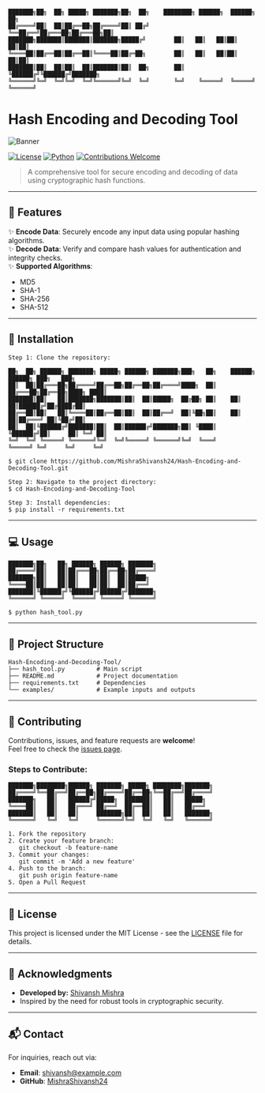 ```plaintext
███████╗██╗  ██╗ █████╗ ███████╗██╗  ██╗    ████████╗ ██████╗  ██████╗ ██╗     
██╔════╝██║  ██║██╔══██╗██╔════╝██║ ██╔╝    ╚══██╔══╝██╔═══██╗██╔═══██╗██║     
███████╗███████║███████║███████╗█████╔╝        ██║   ██║   ██║██║   ██║██║     
╚════██║██╔══██║██╔══██║╚════██║██╔═██╗        ██║   ██║   ██║██║   ██║██║     
███████║██║  ██║██║  ██║███████║██║  ██╗       ██║   ╚██████╔╝╚██████╔╝███████╗
╚══════╝╚═╝  ╚═╝╚═╝  ╚═╝╚══════╝╚═╝  ╚═╝       ╚═╝    ╚═════╝  ╚═════╝ ╚══════╝
```

# Hash Encoding and Decoding Tool

![Banner](https://via.placeholder.com/1000x200?text=Hash+Encoding+and+Decoding+Tool)

[![License](https://img.shields.io/badge/License-MIT-blue.svg)](https://opensource.org/licenses/MIT) [![Python](https://img.shields.io/badge/Made%20with-Python-blue)](https://www.python.org/) [![Contributions Welcome](https://img.shields.io/badge/Contributions-Welcome-brightgreen)](https://github.com/MishraShivansh24/Hash-Encoding-and-Decoding-Tool/issues)

> A comprehensive tool for secure encoding and decoding of data using cryptographic hash functions.

---

## 🚀 Features

✨ **Encode Data**: Securely encode any input data using popular hashing algorithms.  
✨ **Decode Data**: Verify and compare hash values for authentication and integrity checks.  
✨ **Supported Algorithms**:  
  - MD5  
  - SHA-1  
  - SHA-256  
  - SHA-512  

---

## 🔧 Installation

```plaintext
Step 1: Clone the repository:

██╗  ██╗ ██████╗ ███████╗ █████╗ ██████╗ ███████╗███╗   ██╗    ██████╗ ██████╗ ███╗   ███╗
██║  ██║██╔═══██╗██╔════╝██╔══██╗██╔══██╗██╔════╝████╗  ██║    ██╔═══██╗██╔══██╗████╗ ████║
███████║██║   ██║███████╗███████║██║  ██║█████╗  ██╔██╗ ██║    ██║   ██║██████╔╝██╔████╔██║
██╔══██║██║   ██║╚════██║██╔══██║██║  ██║██╔══╝  ██║╚██╗██║    ██║   ██║██╔═══╝ ██║╚██╔╝██║
██║  ██║╚██████╔╝███████║██║  ██║██████╔╝███████╗██║ ╚████║    ╚██████╔╝██║     ██║ ╚═╝ ██║
╚═╝  ╚═╝ ╚═════╝ ╚══════╝╚═╝  ╚═╝╚═════╝ ╚══════╝╚═╝  ╚═══╝     ╚═════╝ ╚═╝     ╚═╝     ╚═╝

$ git clone https://github.com/MishraShivansh24/Hash-Encoding-and-Decoding-Tool.git
```

```plaintext
Step 2: Navigate to the project directory:
$ cd Hash-Encoding-and-Decoding-Tool

Step 3: Install dependencies:
$ pip install -r requirements.txt
```

---

## 💻 Usage

```plaintext
███████╗██╗   ██╗ ██████╗ ██████╗ ███████╗
██╔════╝██║   ██║██╔═══██╗██╔══██╗██╔════╝
███████╗██║   ██║██║   ██║██║  ██║█████╗  
╚════██║██║   ██║██║   ██║██║  ██║██╔══╝  
███████║╚██████╔╝╚██████╔╝██████╔╝███████╗
╚══════╝ ╚═════╝  ╚═════╝ ╚═════╝ ╚══════╝

$ python hash_tool.py
```

---

## 📂 Project Structure

```
Hash-Encoding-and-Decoding-Tool/
├── hash_tool.py         # Main script
├── README.md            # Project documentation
├── requirements.txt     # Dependencies
└── examples/            # Example inputs and outputs
```

---

## 🤝 Contributing

Contributions, issues, and feature requests are **welcome**!  
Feel free to check the [issues page](https://github.com/MishraShivansh24/Hash-Encoding-and-Decoding-Tool/issues).

### Steps to Contribute:

```plaintext
███████╗████████╗██████╗ ███████╗ █████╗ ████████╗███████╗
██╔════╝╚══██╔══╝██╔══██╗██╔════╝██╔══██╗╚══██╔══╝██╔════╝
███████╗   ██║   ██████╔╝█████╗  ███████║   ██║   █████╗  
╚════██║   ██║   ██╔═══╝ ██╔══╝  ██╔══██║   ██║   ██╔══╝  
███████║   ██║   ██║     ███████╗██║  ██║   ██║   ███████╗
╚══════╝   ╚═╝   ╚═╝     ╚══════╝╚═╝  ╚═╝   ╚═╝   ╚══════╝

1. Fork the repository
2. Create your feature branch:
   git checkout -b feature-name
3. Commit your changes:
   git commit -m 'Add a new feature'
4. Push to the branch:
   git push origin feature-name
5. Open a Pull Request
```

---

## 📜 License

This project is licensed under the MIT License - see the [LICENSE](LICENSE) file for details.

---

## 🌟 Acknowledgments

- **Developed by:** [Shivansh Mishra](https://github.com/MishraShivansh24)  
- Inspired by the need for robust tools in cryptographic security.

---

## 📬 Contact

For inquiries, reach out via:
- **Email**: [shivansh@example.com](mailto:shivansh@example.com)  
- **GitHub**: [MishraShivansh24](https://github.com/MishraShivansh24)
